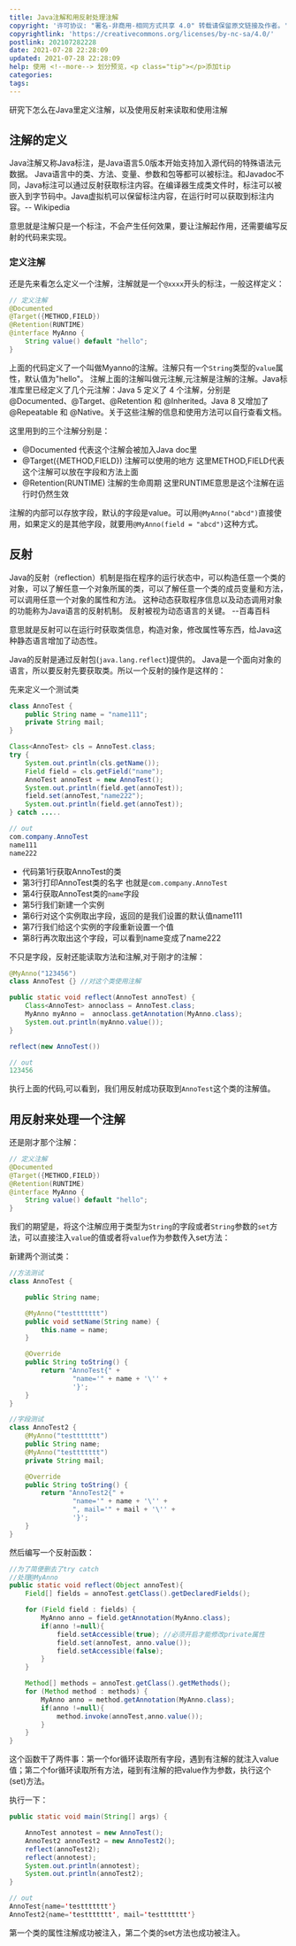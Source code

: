 ```yaml
---
title: Java注解和用反射处理注解
copyright: '许可协议: "署名-非商用-相同方式共享 4.0" 转载请保留原文链接及作者。'
copyrightlink: 'https://creativecommons.org/licenses/by-nc-sa/4.0/'
postlink: 202107282228
date: 2021-07-28 22:28:09
updated: 2021-07-28 22:28:09
help: 使用 <!--more--> 划分预览，<p class="tip"></p>添加tip
categories:
tags:
---
```


研究下怎么在Java里定义注解，以及使用反射来读取和使用注解

<!--more-->

## 注解的定义

Java注解又称Java标注，是Java语言5.0版本开始支持加入源代码的特殊语法元数据。 Java语言中的类、方法、变量、参数和包等都可以被标注。和Javadoc不同，Java标注可以通过反射获取标注内容。在编译器生成类文件时，标注可以被嵌入到字节码中。Java虚拟机可以保留标注内容，在运行时可以获取到标注内容。-- Wikipedia

意思就是注解只是一个标注，不会产生任何效果，要让注解起作用，还需要编写反射的代码来实现。

### 定义注解

还是先来看怎么定义一个注解，注解就是一个`@xxxx`开头的标注，一般这样定义：

```java
// 定义注解
@Documented
@Target({METHOD,FIELD})
@Retention(RUNTIME)
@interface MyAnno {
    String value() default "hello";
}
```

上面的代码定义了一个叫做Myanno的注解。注解只有一个`String`类型的`value`属性，默认值为"hello"。
注解上面的注解叫做元注解,元注解是注解的注解。Java标准库里已经定义了几个元注解：Java 5 定义了 4 个注解，分别是 @Documented、@Target、@Retention 和 @Inherited。Java 8 又增加了 @Repeatable 和 @Native。关于这些注解的信息和使用方法可以自行查看文档。

这里用到的三个注解分别是：

- @Documented 代表这个注解会被加入Java doc里
- @Target({METHOD,FIELD}) 注解可以使用的地方 这里METHOD,FIELD代表这个注解可以放在字段和方法上面
- @Retention(RUNTIME) 注解的生命周期 这里RUNTIME意思是这个注解在运行时仍然生效

注解的内部可以存放字段，默认的字段是value。可以用`@MyAnno("abcd")`直接使用，如果定义的是其他字段，就要用`@MyAnno(field = "abcd")`这种方式。

## 反射

Java的反射（reflection）机制是指在程序的运行状态中，可以构造任意一个类的对象，可以了解任意一个对象所属的类，可以了解任意一个类的成员变量和方法，可以调用任意一个对象的属性和方法。 这种动态获取程序信息以及动态调用对象的功能称为Java语言的反射机制。 反射被视为动态语言的关键。 --百毒百科

意思就是反射可以在运行时获取类信息，构造对象，修改属性等东西，给Java这种静态语言增加了动态性。

Java的反射是通过反射包(`java.lang.reflect`)提供的。
Java是一个面向对象的语言，所以要反射先要获取类。所以一个反射的操作是这样的：

先来定义一个测试类

```java
class AnnoTest {
    public String name = "name111";
    private String mail;
}
```

```java
Class<AnnoTest> cls = AnnoTest.class;
try {
    System.out.println(cls.getName());
    Field field = cls.getField("name");
    AnnoTest annoTest = new AnnoTest();
    System.out.println(field.get(annoTest));
    field.set(annoTest,"name222");
    System.out.println(field.get(annoTest));
} catch .....

// out
com.company.AnnoTest
name111
name222
```

- 代码第1行获取AnnoTest的类
- 第3行打印AnnoTest类的名字 也就是`com.company.AnnoTest`
- 第4行获取AnnoTest类的`name`字段
- 第5行我们新建一个实例
- 第6行对这个实例取出字段，返回的是我们设置的默认值name111
- 第7行我们给这个实例的字段重新设置一个值
- 第8行再次取出这个字段，可以看到name变成了name222

不只是字段，反射还能读取方法和注解,对于刚才的注解：

```java
@MyAnno("123456")
class AnnoTest {} //对这个类使用注解

public static void reflect(AnnoTest annoTest) {
    Class<AnnoTest> annoclass = AnnoTest.class;
    MyAnno myAnno =  annoclass.getAnnotation(MyAnno.class);
    System.out.println(myAnno.value());
}

reflect(new AnnoTest())

// out
123456
```

执行上面的代码,可以看到，我们用反射成功获取到`AnnoTest`这个类的注解值。

## 用反射来处理一个注解

还是刚才那个注解：

```java
// 定义注解
@Documented
@Target({METHOD,FIELD})
@Retention(RUNTIME)
@interface MyAnno {
    String value() default "hello";
}
```

我们的期望是，将这个注解应用于类型为`String`的字段或者`String`参数的`set`方法，可以直接注入`value`的值或者将`value`作为参数传入set方法：

新建两个测试类：

```java
//方法测试
class AnnoTest {

    public String name;

    @MyAnno("testtttttt")
    public void setName(String name) {
        this.name = name;
    }

    @Override
    public String toString() {
        return "AnnoTest{" +
                "name='" + name + '\'' +
                '}';
    }
}

//字段测试
class AnnoTest2 {
    @MyAnno("testtttttt")
    public String name;
    @MyAnno("testtttttt")
    private String mail;

    @Override
    public String toString() {
        return "AnnoTest2{" +
                "name='" + name + '\'' +
                ", mail='" + mail + '\'' +
                '}';
    }
}
```

然后编写一个反射函数：

```java
//为了简便删去了try catch
//处理@MyAnno
public static void reflect(Object annoTest){
    Field[] fields = annoTest.getClass().getDeclaredFields();

    for (Field field : fields) {
        MyAnno anno = field.getAnnotation(MyAnno.class);
        if(anno !=null){
            field.setAccessible(true); //必须开启才能修改private属性
            field.set(annoTest, anno.value());
            field.setAccessible(false);
        }
    }

    Method[] methods = annoTest.getClass().getMethods();
    for (Method method : methods) {
        MyAnno anno = method.getAnnotation(MyAnno.class);
        if(anno !=null){
            method.invoke(annoTest,anno.value());
        }
    }
}
```

这个函数干了两件事：第一个for循环读取所有字段，遇到有注解的就注入value值；第二个for循环读取所有方法，碰到有注解的把value作为参数，执行这个(set)方法。

执行一下：

```java
public static void main(String[] args) {

    AnnoTest annotest = new AnnoTest();
    AnnoTest2 annoTest2 = new AnnoTest2();
    reflect(annoTest2);
    reflect(annotest);
    System.out.println(annotest);
    System.out.println(annoTest2);
}

// out
AnnoTest{name='testtttttt'}
AnnoTest2{name='testtttttt', mail='testtttttt'}
```

第一个类的属性注解成功被注入，第二个类的set方法也成功被注入。

